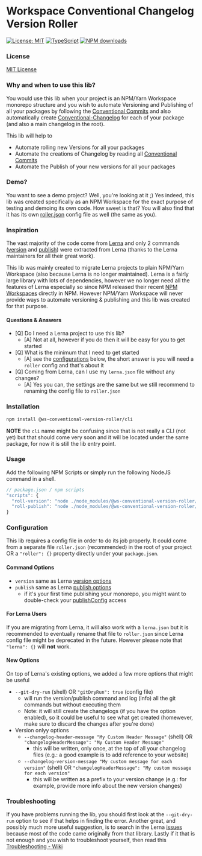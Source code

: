 # Workspace Conventional Changelog Version Roller

[![License: MIT](https://img.shields.io/badge/License-MIT-yellow.svg)](https://opensource.org/licenses/MIT)
[![TypeScript](https://img.shields.io/badge/%3C%2F%3E-TypeScript-%230074c1.svg)](http://www.typescriptlang.org/)
[![NPM downloads](https://img.shields.io/npm/dy/@ws-conventional-version-roller/core.svg)](https://www.npmjs.com/package/@ws-conventional-version-roller/core)

### License
[MIT License](LICENSE)

### Why and when to use this lib?
You would use this lib when your project is an NPM/Yarn Workspace monorepo structure and you wish to automate Versioning and Publishing of all your packages by following the [Conventional Commits](https://www.conventionalcommits.org/) and also automatically create [Conventional-Changelog](https://github.com/conventional-changelog/conventional-changelog) for each of your package (and also a main changelog in the root).

This lib will help to
- Automate rolling new Versions for all your packages
- Automate the creations of Changelog by reading all [Conventional Commits](https://www.conventionalcommits.org/)
- Automate the Publish of your new versions for all your packages

### Demo?
You want to see a demo project? Well, you're looking at it ;) Yes indeed, this lib was created specifically as an NPM Workspace for the exact purpose of testing and demoing its own code. How sweet is that? You will also find that it has its own [roller.json](/ghiscoding/ws-conventional-version-roller/blob/main/roller.json) config file as well (the same as you).

### Inspiration
The vast majority of the code come from [Lerna](https://github.com/lerna/lerna) and only 2 commands ([version](https://github.com/lerna/lerna/tree/main/commands/version#readme) and [publish](https://github.com/lerna/lerna/tree/main/commands/publish#readme)) were extracted from Lerna (thanks to the Lerna maintainers for all their great work). 

This lib was mainly created to migrate Lerna projects to plain NPM/Yarn Workspace (also because Lerna is no longer maintained). Lerna is a fairly large library with lots of dependencies, however we no longer need all the features of Lerna especially so since NPM released their recent [NPM Workspaces](https://docs.npmjs.com/cli/v7/using-npm/workspaces) directly in NPM. However NPM/Yarn Workspace will never provide ways to automate versioning & publishing and this lib was created for that purpose.

#### Questions & Answers
- [Q] Do I need a Lerna project to use this lib?
   - [A] Not at all, however if you do then it will be easy for you to get started
- [Q] What is the minimum that I need to get started
   - [A] see the [configurations](/ghiscoding/ws-conventional-version-roller#configuration) below, the short answer is you will need a `roller` config and that's about it
- [Q] Coming from Lerna, can I use my `lerna.json` file without any changes?
   - [A] Yes you can, the settings are the same but we still recommend to renaming the config file to `roller.json`

### Installation
```bash
npm install @ws-conventional-version-roller/cli
```
**NOTE** the `cli` name might be confusing since that is not really a CLI (not yet) but that should come very soon and it will be located under the same package, for now it is still the lib entry point.

### Usage
Add the following NPM Scripts or simply run the following NodeJS command in a shell.
```js
// package.json / npm scripts
"scripts": {
  "roll-version": "node ./node_modules/@ws-conventional-version-roller/cli/dist/index.js --roll-version",
  "roll-publish": "node ./node_modules/@ws-conventional-version-roller/cli/dist/index.js --roll-publish"
}
```

### Configuration
This lib requires a config file in order to do its job properly. It could come from a separate file `roller.json` (recommended) in the root of your project OR a `"roller": {}` property directly under your `package.json`. 

#### Command Options
- `version` same as Lerna [version options](https://github.com/lerna/lerna/tree/main/commands/version#readme)
- `publish` same as Lerna [publish options](https://github.com/lerna/lerna/tree/main/commands/publish#readme)
   - if it's your first time publishing your monorepo, you might want to double-check your [publishConfig](https://docs.npmjs.com/cli/v6/configuring-npm/package-json#publishconfig) access

#### For Lerna Users
If you are migrating from Lerna, it will also work with a `lerna.json` but it is recommended to eventually rename that file to `roller.json` since Lerna config file might be deprecated in the future. However please note that `"lerna": {}` will **not** work.

#### New Options
On top of Lerna's existing options, we added a few more options that might be useful
- `--git-dry-run` (shell) OR `"gitDryRun": true` (config file)
  - will run the version/publish command and log (info) all the git commands but without executing them
  - Note: it will still create the changelogs (if you have the option enabled), so it could be useful to see what get created (homewever, make sure to discard the changes after you're done)
- Version onlyy options
  - `--changelog-header-message "My Custom Header Message"` (shell) OR `"changelogHeaderMessage": "My Custom Header Message"`
    - this will be written, only once, at the top of all your changelog files (e.g.: a good example is to add reference to your website)
  - `--changelog-version-message "My custom message for each version"` (shell) OR `"changelogHeaderMessage": "My custom message for each version"`
    - this will be written as a prefix to your version change (e.g.: for example, provide more info about the new version changes)

### Troubleshooting
If you have problems running the lib, you should first look at the `--git-dry-run` option to see if that helps in finding the error. Another great, and possibly much more useful suggestion, is to search in the Lerna [issues](https://github.com/lerna/lerna/issues) because most of the code came originally from that library. Lastly if it that is not enough and you wish to troubleshoot yourself, then read this [Troubleshooting - Wiki](https://github.com/ghiscoding/ws-conventional-version-roller/wiki/Troubleshooting)
